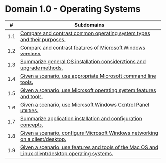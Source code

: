 # Domain 1.0 - Operating Systems

| #   | Subdomains                                                                                                                                                                        |
| --- | --------------------------------------------------------------------------------------------------------------------------------------------------------------------------------- |
| 1.1 | [Compare and contrast common operating system types and their purposes.](https://github.com/SherryPham/a-plus-notes/tree/main/Core_2-Domain_1#readme)                             |
| 1.2 | [Compare and contrast features of Microsoft Windows versions.](https://github.com/SherryPham/a-plus-notes/tree/main/Core_2-Domain_1#readme)                                       |
| 1.3 | [Summarize general OS installation considerations and upgrade methods.](https://SherryPham/a-plus-notes/A_Plus/tree/main/Core_2-Domain_1#readme)                                  |
| 1.4 | [Given a scenario, use appropriate Microsoft command line tools.](https://github.com/SherryPham/a-plus-notes/tree/main/Core_2-Domain_1#readme)                                    |
| 1.5 | [Given a scenario, use Microsoft operating system features and tools.](https://SherryPham/a-plus-notes/A_Plus/tree/main/Core_2-Domain_1#readme)                                   |
| 1.6 | [Given a scenario, use Microsoft Windows Control Panel utilities.](https://github.com/SherryPham/a-plus-notes/tree/main/Core_2-Domain_1#readme)                                   |
| 1.7 | [Summarize application installation and configuration concepts.](https://github.com/SherryPham/a-plus-notes/tree/main/Core_2-Domain_1#readme)                                     |
| 1.8 | [Given a scenario, configure Microsoft Windows networking on a client/desktop.](https://github.com/SherryPham/a-plus-notes/tree/main/Core_2-Domain_1#readme)                      |
| 1.9 | [Given a scenario, use features and tools of the Mac OS and Linux client/desktop operating systems.](https://github.com/SherryPham/a-plus-notes/tree/main/Core_2-Domain_1#readme) |

